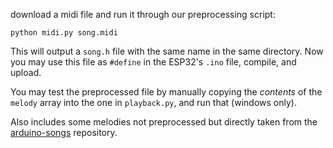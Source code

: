 download a midi file and run it through our preprocessing script:
```
python midi.py song.midi
```
This will output a `song.h` file with the same name in the same directory.
Now you may use this file as `#define` in the ESP32's `.ino` file, compile, and upload.

You may test the preprocessed file by manually copying the *contents* of the `melody` array into the one in `playback.py`, and run that (windows only).

Also includes some melodies not preprocessed but directly taken from the [arduino-songs](https://github.com/robsoncouto/arduino-songs/blob/master/nevergonnagiveyouup/nevergonnagiveyouup.ino) repository.